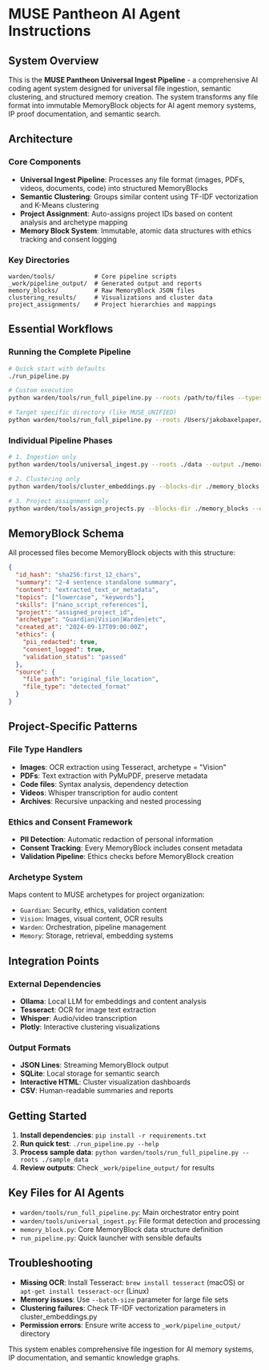 # MUSE Pantheon AI Agent Instructions

## System Overview

This is the **MUSE Pantheon Universal Ingest Pipeline** - a comprehensive AI coding agent system designed for universal file ingestion, semantic clustering, and structured memory creation. The system transforms any file format into immutable MemoryBlock objects for AI agent memory systems, IP proof documentation, and semantic search.

## Architecture

### Core Components
- **Universal Ingest Pipeline**: Processes any file format (images, PDFs, videos, documents, code) into structured MemoryBlocks
- **Semantic Clustering**: Groups similar content using TF-IDF vectorization and K-Means clustering  
- **Project Assignment**: Auto-assigns project IDs based on content analysis and archetype mapping
- **Memory Block System**: Immutable, atomic data structures with ethics tracking and consent logging

### Key Directories
```
warden/tools/           # Core pipeline scripts
_work/pipeline_output/  # Generated output and reports
memory_blocks/          # Raw MemoryBlock JSON files
clustering_results/     # Visualizations and cluster data
project_assignments/    # Project hierarchies and mappings
```

## Essential Workflows

### Running the Complete Pipeline
```bash
# Quick start with defaults
./run_pipeline.py

# Custom execution
python warden/tools/run_full_pipeline.py --roots /path/to/files --types .py .md .json .pdf .jpg

# Target specific directory (like MUSE_UNIFIED)
python warden/tools/run_full_pipeline.py --roots /Users/jakobaxelpaper/MUSE_UNIFIED
```

### Individual Pipeline Phases
```bash
# 1. Ingestion only
python warden/tools/universal_ingest.py --roots ./data --output ./memory_blocks

# 2. Clustering only  
python warden/tools/cluster_embeddings.py --blocks-dir ./memory_blocks --output-dir ./clusters

# 3. Project assignment only
python warden/tools/assign_projects.py --blocks-dir ./memory_blocks --output-dir ./projects
```

## MemoryBlock Schema

All processed files become MemoryBlock objects with this structure:
```json
{
  "id_hash": "sha256:first_12_chars",
  "summary": "2-4 sentence standalone summary",
  "content": "extracted_text_or_metadata", 
  "topics": ["lowercase", "keywords"],
  "skills": ["nano_script_references"],
  "project": "assigned_project_id",
  "archetype": "Guardian|Vision|Warden|etc",
  "created_at": "2024-09-17T09:00:00Z",
  "ethics": {
    "pii_redacted": true,
    "consent_logged": true,
    "validation_status": "passed"
  },
  "source": {
    "file_path": "original_file_location",
    "file_type": "detected_format"
  }
}
```

## Project-Specific Patterns

### File Type Handlers
- **Images**: OCR extraction using Tesseract, archetype = "Vision"
- **PDFs**: Text extraction with PyMuPDF, preserve metadata
- **Code files**: Syntax analysis, dependency detection
- **Videos**: Whisper transcription for audio content
- **Archives**: Recursive unpacking and nested processing

### Ethics and Consent Framework
- **PII Detection**: Automatic redaction of personal information
- **Consent Tracking**: Every MemoryBlock includes consent metadata
- **Validation Pipeline**: Ethics checks before MemoryBlock creation

### Archetype System
Maps content to MUSE archetypes for project organization:
- `Guardian`: Security, ethics, validation content
- `Vision`: Images, visual content, OCR results  
- `Warden`: Orchestration, pipeline management
- `Memory`: Storage, retrieval, embedding systems

## Integration Points

### External Dependencies
- **Ollama**: Local LLM for embeddings and content analysis
- **Tesseract**: OCR for image text extraction
- **Whisper**: Audio/video transcription
- **Plotly**: Interactive clustering visualizations

### Output Formats
- **JSON Lines**: Streaming MemoryBlock output
- **SQLite**: Local storage for semantic search
- **Interactive HTML**: Cluster visualization dashboards
- **CSV**: Human-readable summaries and reports

## Getting Started

1. **Install dependencies**: `pip install -r requirements.txt`
2. **Run quick test**: `./run_pipeline.py --help`
3. **Process sample data**: `python warden/tools/run_full_pipeline.py --roots ./sample_data`
4. **Review outputs**: Check `_work/pipeline_output/` for results

## Key Files for AI Agents

- `warden/tools/run_full_pipeline.py`: Main orchestrator entry point
- `warden/tools/universal_ingest.py`: File format detection and processing
- `memory_block.py`: Core MemoryBlock data structure definition
- `run_pipeline.py`: Quick launcher with sensible defaults

## Troubleshooting

- **Missing OCR**: Install Tesseract: `brew install tesseract` (macOS) or `apt-get install tesseract-ocr` (Linux)
- **Memory issues**: Use `--batch-size` parameter for large file sets
- **Clustering failures**: Check TF-IDF vectorization parameters in cluster_embeddings.py
- **Permission errors**: Ensure write access to `_work/pipeline_output/` directory

This system enables comprehensive file ingestion for AI memory systems, IP documentation, and semantic knowledge graphs.